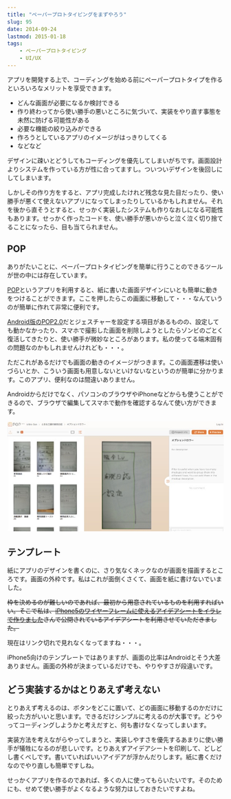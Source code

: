 ```yaml
---
title: "ペーパープロトタイピングをまずやろう"
slug: 95
date: 2014-09-24
lastmod: 2015-01-18
tags: 
    - ペーパープロトタイピング
    - UI/UX
---
```


アプリを開発する上で、コーディングを始める前にペーパープロトタイプを作るといろいろなメリットを享受できます。

<ul>
<li>どんな画面が必要になるか検討できる</li>
<li>作り終わってから使い勝手の悪いところに気づいて、実装をやり直す事態を未然に防げる可能性がある</li>
<li>必要な機能の絞り込みができる</li>
<li>作ろうとしているアプリのイメージがはっきりしてくる</li>
<li>などなど</li>
</ul>

デザインに疎いとどうしてもコーディングを優先してしまいがちです。画面設計よりシステムを作っている方が性に合ってますし。ついついデザインを後回しにしてしまいます。

しかしその作り方をすると、アプリ完成したけれど残念な見た目だったり、使い勝手が悪くて使えないアプリになってしまったりしているかもしれません。それを後から直そうとすると、せっかく実装したシステムも作りなおしになる可能性もあります。せっかく作ったコードを、使い勝手が悪いからと泣く泣く切り捨てることになったら、目も当てられません。


## POP


ありがたいことに、ペーパープロトタイピングを簡単に行うことのできるツールが世の中には存在しています。

<a href="https://popapp.in/">POP</a>というアプリを利用すると、紙に書いた画面デザインにいとも簡単に動きをつけることができます。ここを押したらこの画面に移動して・・・なんていうのが簡単に作れて非常に便利です。

<a href="https://play.google.com/store/apps/details?id=in.woomoo.pop&hl=ja" class="broken_link">Android版のPOP2.0</a>だとジェスチャーを設定する項目があるものの、設定しても動かなかったり、スマホで撮影した画面を削除しようとしたらゾンビのごとく復活してきたりと、使い勝手が微妙なところがあります。私の使ってる端末固有の問題なのかもしれませんけれども・・・。

ただこれがあるだけでも画面の動きのイメージがつきます。この画面遷移は使いづらいとか、こういう画面も用意しないといけないなというのが簡単に分かります。このアプリ、便利なのは間違いありません。

Androidからだけでなく、パソコンのブラウザやiPhoneなどからも使うことができるので、ブラウザで編集してスマホで動作を確認するなんて使い方ができます。

![POPブラウザからアクセス](1623fa6729924e9e0fc9b017208ca9dd.jpg)


## テンプレート


紙にアプリのデザインを書くのに、さり気なくネックなのが画面を描画するところです。画面の外枠です。私はこれが面倒くさくて、画面を紙に書けないでいました。

<del datetime="2015-01-18T07:37:16+00:00">枠を決めるのが難しいのであれば、最初から用意されているものを利用すればいい。そこで私は、<a href="https://illustrator-mania.com/iphone5-ideasheet/">iPhone5のワイヤーフレームに使えるアイデアシートをイラレで作りました</a>さんで公開されているアイデアシートを利用させていただきました。
</del>

現在はリンク切れで見れなくなってますね・・・。

iPhone5向けのテンプレートではありますが、画面の比率はAndroidとそう大差ありません。画面の外枠が決まっているだけでも、やりやすさが段違いです。


## どう実装するかはとりあえず考えない


とりあえず考えるのは、ボタンをどこに置いて、どの画面に移動するのかだけに絞った方がいいと思います。できるだけシンプルに考えるのが大事です。どうやってコーディングしようかと考えだすと、何も書けなくなってしまいます。

実装方法を考えながらやってしまうと、実装しやすさを優先するあまりに使い勝手が犠牲になるのが悲しいです。とりあえずアイデアシートを印刷して、どしどし書くべしです。書いていればいいアイデアが浮かんだりします。紙に書くだけなのでやり直しも簡単ですしね。

せっかくアプリを作るのであれば、多くの人に使ってもらいたいです。そのためにも、せめて使い勝手がよくなるような努力はしておきたいですよね。


  